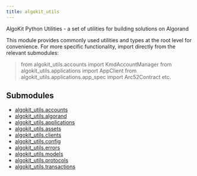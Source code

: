 ```yaml
---
title: algokit_utils
---
```


AlgoKit Python Utilities - a set of utilities for building solutions on Algorand

This module provides commonly used utilities and types at the root level for convenience.
For more specific functionality, import directly from the relevant submodules:

> from algokit_utils.accounts import KmdAccountManager
> from algokit_utils.applications import AppClient
> from algokit_utils.applications.app_spec import Arc52Contract
> etc.

## Submodules

- [algokit_utils.accounts](/reference/algokit-utils-py/api/accounts/)
- [algokit_utils.algorand](/reference/algokit-utils-py/api/algorand/)
- [algokit_utils.applications](/reference/algokit-utils-py/api/applications/)
- [algokit_utils.assets](/reference/algokit-utils-py/api/assets/)
- [algokit_utils.clients](/reference/algokit-utils-py/api/clients/)
- [algokit_utils.config](/reference/algokit-utils-py/api/config/)
- [algokit_utils.errors](/reference/algokit-utils-py/api/errors/)
- [algokit_utils.models](/reference/algokit-utils-py/api/models/)
- [algokit_utils.protocols](/reference/algokit-utils-py/api/protocols/)
- [algokit_utils.transactions](/reference/algokit-utils-py/api/transactions/)
